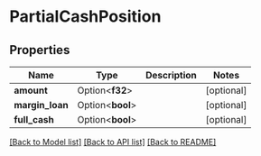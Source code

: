 # PartialCashPosition

## Properties

Name | Type | Description | Notes
------------ | ------------- | ------------- | -------------
**amount** | Option<**f32**> |  | [optional]
**margin_loan** | Option<**bool**> |  | [optional]
**full_cash** | Option<**bool**> |  | [optional]

[[Back to Model list]](../README.md#documentation-for-models) [[Back to API list]](../README.md#documentation-for-api-endpoints) [[Back to README]](../README.md)
